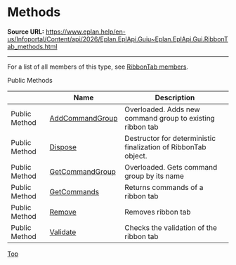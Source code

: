 # Methods

**Source URL:** https://www.eplan.help/en-us/Infoportal/Content/api/2026/Eplan.EplApi.Guiu~Eplan.EplApi.Gui.RibbonTab_methods.html

---

For a list of all members of this type, see [RibbonTab members](Eplan.EplApi.Guiu~Eplan.EplApi.Gui.RibbonTab_members.html).

Public Methods

|  | Name | Description |
| --- | --- | --- |
| Public Method | [AddCommandGroup](Eplan.EplApi.Guiu~Eplan.EplApi.Gui.RibbonTab~AddCommandGroup.html) | Overloaded. Adds new command group to existing ribbon tab |
| Public Method | [Dispose](Eplan.EplApi.Guiu~Eplan.EplApi.Gui.RibbonTab~Dispose().html) | Destructor for deterministic finalization of RibbonTab object. |
| Public Method | [GetCommandGroup](Eplan.EplApi.Guiu~Eplan.EplApi.Gui.RibbonTab~GetCommandGroup.html) | Overloaded. Gets command group by its name |
| Public Method | [GetCommands](Eplan.EplApi.Guiu~Eplan.EplApi.Gui.RibbonTab~GetCommands.html) | Returns commands of a ribbon tab |
| Public Method | [Remove](Eplan.EplApi.Guiu~Eplan.EplApi.Gui.RibbonTab~Remove.html) | Removes ribbon tab |
| Public Method | [Validate](Eplan.EplApi.Guiu~Eplan.EplApi.Gui.RibbonTab~Validate.html) | Checks the validation of the ribbon tab |

[Top](#top)
